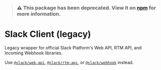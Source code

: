 > ### ⚠️ This package has been deprecated. View it on [npm](https://www.npmjs.com/package/@slack/client) for more information.

# Slack Client (legacy)

Legacy wrapper for official Slack Platform's Web API, RTM API, and Incoming Webhook libraries.

Use [`@slack/web-api`](https://www.npmjs.com/package/@slack/web-api),
[`@slack/rtm-api`](https://www.npmjs.com/package/@slack/rtm-api), or
[`@slack/webhook`](https://www.npmjs.com/package/@slack/webhook) instead.
